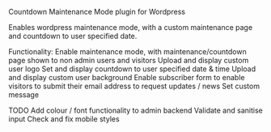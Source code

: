 Countdown Maintenance Mode plugin for Wordpress

Enables wordpress maintenance mode, with a custom maintenance page and countdown to user
specified date.

Functionality:
	Enable maintenance mode, with maintenance/countdown page shown to non admin users and visitors
	Upload and display custom user logo
	Set and display countdown to user specified date & time
	Upload and display custom user background
	Enable subscriber form to enable visitors to submit their email address to request updates / news
	Set custom message
	
TODO
	Add colour / font functionality to admin backend
	Validate and sanitise input
	Check and fix mobile styles